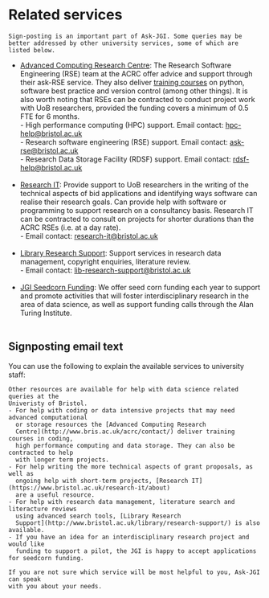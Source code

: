 # Related services

```{note}
Sign-posting is an important part of Ask-JGI. Some queries may be
better addressed by other university services, some of which are listed below.
```

- [Advanced Computing Research
  Centre](http://www.bris.ac.uk/acrc/contact/): The Research Software
  Engineering (RSE) team at the ACRC offer advice and support through their
  ask-RSE service. They also deliver [training courses](https://www.bristol.ac.uk/acrc/acrc-training/) on python,
  software best practice and version control (among other things). It
  is also worth noting that RSEs can be contracted to conduct project
  work with UoB researchers, provided the funding covers a minimum of
  0.5 FTE for 6 months.</br>
	  - High performance computing (HPC) support. Email contact:
        hpc-help@bristol.ac.uk</br>
	  - Research software engineering (RSE) support. Email contact: ask-rse@bristol.ac.uk</br>
	  - Research Data Storage Facility (RDSF) support. Email contact:
        rdsf-help@bristol.ac.uk</br></br>
- [Research IT](https://www.bristol.ac.uk/research-it/about): Provide
  support to UoB researchers in the writing of the technical aspects
  of bid applications and identifying ways software can realise their
  research goals. Can provide help with software or programming to
  support research on a consultancy basis. Research IT can be
  contracted to consult on projects for shorter durations than the
  ACRC RSEs (i.e. at a day rate).</br>
      - Email contact: research-it@bristol.ac.uk</br></br>
- [Library Research
  Support](http://www.bristol.ac.uk/library/research-support/):
  Support services in research data management, copyright enquiries,
  literature review.</br>
	  - Email contact: lib-research-support@bristol.ac.uk</br></br>
- [JGI Seedcorn Funding](https://www.bristol.ac.uk/golding/get-involved/funding/): We 
  offer seed corn funding each year to support and promote activities 
  that will foster interdisciplinary research in the area of data science,
  as well as support funding calls through the Alan Turing Institute. </br></br>

## Signposting email text

You can use the following to explain the available services to university staff:

```Text
Other resources are available for help with data science related queries at the 
Univeristy of Bristol.
- For help with coding or data intensive projects that may need advanced computational
  or storage resources the [Advanced Computing Research
  Centre](http://www.bris.ac.uk/acrc/contact/) deliver training courses in coding, 
  high performance computing and data storage. They can also be contracted to help 
  with longer term projects.
- For help writing the more technical aspects of grant proposals, as well as
  ongoing help with short-term projects, [Research IT](https://www.bristol.ac.uk/research-it/about) 
  are a useful resource.
- For help with research data management, literature search and literacture reviews
  using advanced search tools, [Library Research
  Support](http://www.bristol.ac.uk/library/research-support/) is also available.
- If you have an idea for an interdisciplinary research project and would like
  funding to support a pilot, the JGI is happy to accept applications for seedcorn funding.
  
If you are not sure which service will be most helpful to you, Ask-JGI can speak 
with you about your needs.
```
